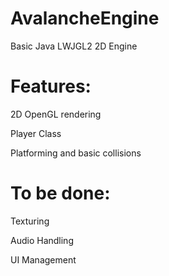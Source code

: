 # AvalancheEngine
Basic Java LWJGL2 2D Engine


# Features:
2D OpenGL rendering

Player Class

Platforming and basic collisions


# To be done:
Texturing

Audio Handling

UI Management
